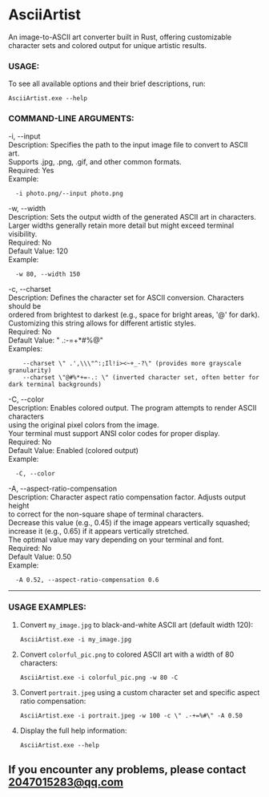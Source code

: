 # AsciiArtist
An image-to-ASCII art converter built in Rust, offering customizable character sets and colored output for unique artistic results.

### USAGE:
  To see all available options and their brief descriptions, run:  
  
    AsciiArtist.exe --help

### COMMAND-LINE ARGUMENTS:

  -i, --input <PATH>  
      Description: Specifies the path to the input image file to convert to ASCII art.  
      Supports .jpg, .png, .gif, and other common formats.  
      Required: Yes  
      Example:  
      
      -i photo.png/--input photo.png

  -w, --width <WIDTH>  
      Description: Sets the output width of the generated ASCII art in characters.  
                   Larger widths generally retain more detail but might exceed terminal visibility.  
      Required: No  
      Default Value: 120  
      Example:  
      
      -w 80, --width 150

  -c, --charset <CHARSET>  
      Description: Defines the character set for ASCII conversion. Characters should be  
                   ordered from brightest to darkest (e.g., space for bright areas, '@' for dark).  
                   Customizing this string allows for different artistic styles.  
      Required: No  
      Default Value: \" .:-=+*#%@\"  
      Examples:  
      
        --charset \" .',\\\"^:;Il!i><~+_-?\" (provides more grayscale granularity)
        --charset \"@#%*+=-.: \" (inverted character set, often better for dark terminal backgrounds)

  -C, --color  
      Description: Enables colored output. The program attempts to render ASCII characters  
                   using the original pixel colors from the image.  
                   Your terminal must support ANSI color codes for proper display.  
      Required: No  
      Default Value: Enabled (colored output)  
      Example:  
      
      -C, --color

  -A, --aspect-ratio-compensation <FACTOR>  
      Description: Character aspect ratio compensation factor. Adjusts output height  
                   to correct for the non-square shape of terminal characters.  
                   Decrease this value (e.g., 0.45) if the image appears vertically squashed;  
                   increase it (e.g., 0.65) if it appears vertically stretched.  
                   The optimal value may vary depending on your terminal and font.  
      Required: No  
      Default Value: 0.50  
      Example:  
      
      -A 0.52, --aspect-ratio-compensation 0.6

---------------------------------------------------------------------------------------------

### USAGE EXAMPLES:
1.  Convert `my_image.jpg` to black-and-white ASCII art (default width 120):

    ``AsciiArtist.exe -i my_image.jpg``

3.  Convert `colorful_pic.png` to colored ASCII art with a width of 80 characters:  

    ``AsciiArtist.exe -i colorful_pic.png -w 80 -C``

5.  Convert `portrait.jpeg` using a custom character set and specific aspect ratio compensation:

    ``AsciiArtist.exe -i portrait.jpeg -w 100 -c \" .-+=%#\" -A 0.50``

7.  Display the full help information:

    ``AsciiArtist.exe --help``

## If you encounter any problems, please contact 2047015283@qq.com

